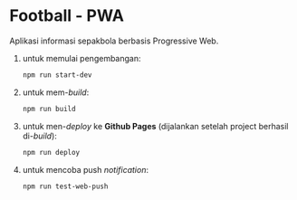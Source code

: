 # Football - PWA

Aplikasi informasi sepakbola berbasis Progressive Web.

1. untuk memulai pengembangan:

    ```bash
    npm run start-dev
    ```

2. untuk mem-*build*:

    ```bash
    npm run build
    ```

3. untuk men-*deploy* ke **Github Pages** (dijalankan setelah project berhasil di-*build*):

    ```bash
    npm run deploy
    ```

4. untuk mencoba push *notification*:

    ```bash
    npm run test-web-push
    ```
